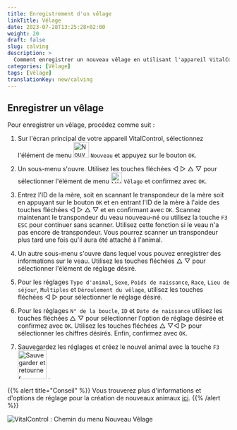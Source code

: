 ```yaml
---
title: Enregistrement d'un vêlage
linkTitle: Vêlage
date: 2023-07-28T13:25:28+02:00
weight: 20
draft: false
slug: calving
description: >
  Comment enregistrer un nouveau vêlage en utilisant l'appareil VitalControl.
categories: [Vêlage]
tags: [Vêlage]
translationKey: new/calving
---
```

## Enregistrer un vêlage

Pour enregistrer un vêlage, procédez comme suit :

1. Sur l'écran principal de votre appareil VitalControl, sélectionnez l'élément de menu <img src="/icons/main/new-animal.svg" width="35" align="bottom" alt="Nouvel animal" /> `Nouveau` et appuyez sur le bouton `OK`.

2. Un sous-menu s'ouvre. Utilisez les touches fléchées ◁ ▷ △ ▽ pour sélectionner l'élément de menu <img src="/icons/actions/calving.svg" width="25" align="bottom" alt="Vêlage" /> `Vêlage` et confirmez avec `OK`.

3. Entrez l'ID de la mère, soit en scannant le transpondeur de la mère soit en appuyant sur le bouton `OK` et en entrant l'ID de la mère à l'aide des touches fléchées ◁ ▷ △ ▽ et en confirmant avec `OK`. Scannez maintenant le transpondeur du veau nouveau-né ou utilisez la touche `F3` `ESC` pour continuer sans scanner. Utilisez cette fonction si le veau n'a pas encore de transpondeur. Vous pourrez scanner un transpondeur plus tard une fois qu'il aura été attaché à l'animal.

4. Un autre sous-menu s'ouvre dans lequel vous pouvez enregistrer des informations sur le veau. Utilisez les touches fléchées △ ▽ pour sélectionner l'élément de réglage désiré.

5. Pour les réglages `Type d'animal`, `Sexe`, `Poids de naissance`, `Race`, `Lieu de séjour`, `Multiples` et `Déroulement du vêlage`, utilisez les touches fléchées ◁ ▷ pour sélectionner le réglage désiré.

6. Pour les réglages `N° de la boucle`, `ID` et `Date de naissance` utilisez les touches fléchées △ ▽ pour sélectionner l'option de réglage désirée et confirmez avec `OK`. Utilisez les touches fléchées △ ▽◁ ▷ pour sélectionner les chiffres désirés. Enfin, confirmez avec `OK`.

7. Sauvegardez les réglages et créez le nouvel animal avec la touche `F3` &nbsp;<img src="/icons/footer/save_exit.svg" width="65" align="bottom" alt="Sauvegarder et retourner" />&nbsp;.

{{% alert title="Conseil" %}}
Vous trouverez plus d'informations et d'options de réglage pour la création de nouveaux animaux [ici](../../settings/animal-registration/).
{{% /alert %}}

![VitalControl : Chemin du menu Nouveau Vêlage](../images/calving.png "Enregistrer un vêlage")
